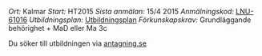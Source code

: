 *Ort:* Kalmar
*Start:* HT2015
*Sista anmälan:* 15/4 2015
*Anmälningskod:* [LNU-61016](https://www.antagning.se/se/search?period=HT_2015&freeText=+LNU-61016)
*Utbildningsplan:* [Utbildningsplan](http://api.kursinfo.lnu.se/GenerateDocument.ashx?templatetype=programmesyllabus&revision=1&code=NGUDM&documenttype=pdf&lang=sv)
*Förkunskapskrav:* Grundläggande behörighet + MaD eller Ma 3c

Du söker till utbildningen via [antagning.se](http://antagning.se)
